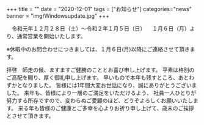 +++
title = ""
date = "2020-12-01"
tags = ["お知らせ"]
categories="news"
banner = "img/Windowsupdate.jpg"
+++

　令和元年１２月２８日（土）～令和２年１月５日（日）
　１月６日（月）より、通常営業を開始いたします。
<!--more-->
※休暇中のお問合わせにつきましては、１月６日(月)以降にご連絡させて頂きます。


拝啓　師走の候、ますますご健勝のこととお喜び申し上げます。
平素は格別のご高配を賜り、厚く御礼申し上げます。
早いもので本年も残すところ、あとわずかとなりました。
皆様には1年間大変お世話になり、誠にありがとうございました。
来年も、皆様により一層のご満足をいただけるよう、
社員一人ひとりが努力する所存ですので、変わらぬご愛顧のほど、どうぞよろしくお願いいたします。
来る年も皆様のご健康とご多幸を心よりお祈り申し上げて、歳末のご挨拶とさせて頂きます。